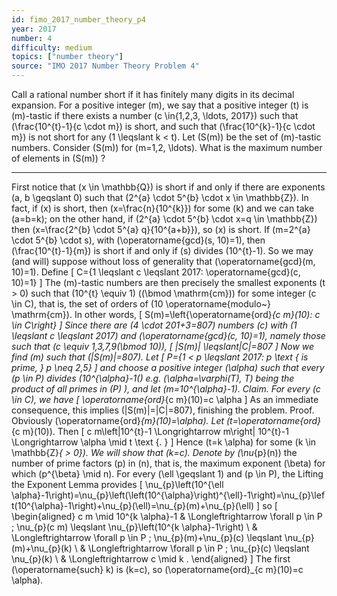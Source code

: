 ```yaml
---
id: fimo_2017_number_theory_p4
year: 2017
number: 4
difficulty: medium
topics: ["number theory"]
source: "IMO 2017 Number Theory Problem 4"
---
```


Call a rational number short if it has finitely many digits in its decimal expansion. For a positive integer \(m\), we say that a positive integer \(t\) is \(m\)-tastic if there exists a number \(c \in\{1,2,3, \ldots, 2017\}\) such that \(\frac{10^{t}-1}{c \cdot m}\) is short, and such that \(\frac{10^{k}-1}{c \cdot m}\) is not short for any \(1 \leqslant k < t\). Let \(S(m)\) be the set of \(m\)-tastic numbers. Consider \(S(m)\) for \(m=1,2, \ldots\). What is the maximum number of elements in \(S(m)\) ?


---
First notice that \(x \in \mathbb{Q}\) is short if and only if there are exponents \(a, b \geqslant 0\) such that \(2^{a} \cdot 5^{b} \cdot x \in \mathbb{Z}\). In fact, if \(x\) is short, then \(x=\frac{n}{10^{k}}\) for some \(k\) and we can take \(a=b=k\); on the other hand, if \(2^{a} \cdot 5^{b} \cdot x=q \in \mathbb{Z}\) then \(x=\frac{2^{b} \cdot 5^{a} q}{10^{a+b}}\), so \(x\) is short.
If \(m=2^{a} \cdot 5^{b} \cdot s\), with \(\operatorname{gcd}(s, 10)=1\), then \(\frac{10^{t}-1}{m}\) is short if and only if \(s\) divides \(10^{t}-1\). So we may (and will) suppose without loss of generality that \(\operatorname{gcd}(m, 10)=1\). Define
\[
C=\{1 \leqslant c \leqslant 2017: \operatorname{gcd}(c, 10)=1\}
\]
The \(m\)-tastic numbers are then precisely the smallest exponents \(t > 0\) such that \(10^{t} \equiv 1\) \((\bmod \mathrm{cm})\) for some integer \(c \in C\), that is, the set of orders of \(10 \operatorname{modulo~} \mathrm{cm}\). In other words,
\[
S(m)=\left\{\operatorname{ord}_{c m}(10): c \in C\right\}
\]
Since there are \(4 \cdot 201+3=807\) numbers \(c\) with \(1 \leqslant c \leqslant 2017\) and \(\operatorname{gcd}(c, 10)=1\), namely those such that \(c \equiv 1,3,7,9(\bmod 10)\),
\[
|S(m)| \leqslant|C|=807
\]
Now we find \(m\) such that \(|S(m)|=807\). Let
\[
P=\{1 < p \leqslant 2017: p \text { is prime, } p \neq 2,5\}
\]
and choose a positive integer \(\alpha\) such that every \(p \in P\) divides \(10^{\alpha}-1(\) e.g. \(\alpha=\varphi(T), T\) being the product of all primes in \(P\) ), and let \(m=10^{\alpha}-1\).
Claim. For every \(c \in C\), we have
\[
\operatorname{ord}_{c m}(10)=c \alpha
\]
As an immediate consequence, this implies \(|S(m)|=|C|=807\), finishing the problem. Proof. Obviously \(\operatorname{ord}_{m}(10)=\alpha\). Let \(t=\operatorname{ord}_{c m}(10)\). Then
\[
c m\left|10^{t}-1 \Longrightarrow m\right| 10^{t}-1 \Longrightarrow \alpha \mid t \text {. }
\]
Hence \(t=k \alpha\) for some \(k \in \mathbb{Z}_{ > 0}\). We will show that \(k=c\).
Denote by \(\nu_{p}(n)\) the number of prime factors \(p\) in \(n\), that is, the maximum exponent \(\beta\) for which \(p^{\beta} \mid n\). For every \(\ell \geqslant 1\) and \(p \in P\), the Lifting the Exponent Lemma provides
\[
\nu_{p}\left(10^{\ell \alpha}-1\right)=\nu_{p}\left(\left(10^{\alpha}\right)^{\ell}-1\right)=\nu_{p}\left(10^{\alpha}-1\right)+\nu_{p}(\ell)=\nu_{p}(m)+\nu_{p}(\ell)
\]
so
\[
\begin{aligned}
c m \mid 10^{k \alpha}-1 & \Longleftrightarrow \forall p \in P ; \nu_{p}(c m) \leqslant \nu_{p}\left(10^{k \alpha}-1\right) \\
& \Longleftrightarrow \forall p \in P ; \nu_{p}(m)+\nu_{p}(c) \leqslant \nu_{p}(m)+\nu_{p}(k) \\
& \Longleftrightarrow \forall p \in P ; \nu_{p}(c) \leqslant \nu_{p}(k) \\
& \Longleftrightarrow c \mid k .
\end{aligned}
\]
The first \(\operatorname{such} k\) is \(k=c\), so \(\operatorname{ord}_{c m}(10)=c \alpha\).
